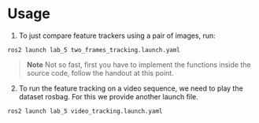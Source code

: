 # Usage

1. To just compare feature trackers using a pair of images, run:
```
ros2 launch lab_5 two_frames_tracking.launch.yaml
```
> **Note** Not so fast, first you have to implement the functions inside the source code, follow the handout at this point.

2. To run the feature tracking on a video sequence, we need to play the dataset rosbag.
For this we provide another launch file.
```
ros2 launch lab_5 video_tracking.launch.yaml
```
